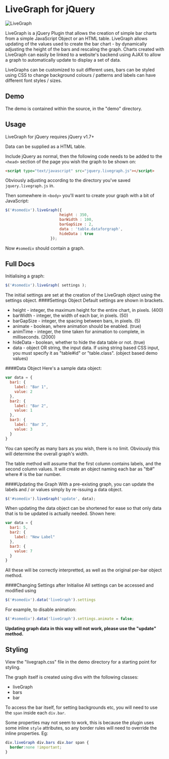 LiveGraph for jQuery
====================

![LiveGraph](https://raw.github.com/lampieg/LiveGraph/master/demo/inline.jpg "LiveGraph")

LiveGraph is a jQuery Plugin that allows the creation of simple bar charts from a simple JavaScript Object or an HTML table. LiveGraph allows updating of the values used to create the bar chart - by dynamically adjusting the height of the bars and rescaling the graph. Charts created with LiveGraph can easily be linked to a website's backend using AJAX to allow a graph to automatically update to display a set of data.

LiveGraphs can be customized to suit different uses, bars can be styled using CSS to change background colours / patterns and labels can have different font styles / sizes.

Demo
----
The demo is contained within the source, in the "demo" directory.

Usage
-----
LiveGraph for jQuery requires jQuery v1.7+

Data can be supplied as a HTML table.

Include jQuery as normal, then the following code needs to be added to the `<head>` section of the page you wish the graph to be shown on:
```html
<script type="text/javascript" src="jquery.livegraph.js"></script>
```
Obviously adjusting according to the directory you've saved `jquery.livegraph.js` in.

Then somewhere in `<body>` you'll want to create your graph with a bit of JavaScript:
```javascript
$('#somediv').liveGraph({
						height : 350,
						barWidth : 100,
						barGapSize : 2,
						data : 'table.dataforgraph',
						hideData : true
					});
```
Now `#somediv` should contain a graph.

Full Docs
---------

Initialising a graph:
```javascript
$('#somediv').liveGraph( settings );
```
The initial settings are set at the creation of the LiveGraph object using the settings object.
####Settings Object
Default settings are shown in brackets.
- height - integer, the maximum height for the entire chart, in pixels. (400)
- barWidth - integer, the width of each bar, in pixels. (50)
- barGapSize - integer, the spacing between bars, in pixels. (5)
- animate - boolean, where animation should be enabled. (true)
- animTime - integer, the time taken for animation to complete, in milliseconds. (2000)
- hideData - boolean, whether to hide the data table or not. (true)
- data - object OR string, the input data. If using string based CSS input, you must specify it as "table#id" or "table.class". (object based demo values)

####Data Object
Here's a sample data object:
```javascript
var data = {
  bar1: {
    label: "Bar 1",
    value: 2
  },
  bar2: {
    label: "Bar 2",
    value: 1
  },
  bar3: {
    label: "Bar 3",
    value: 3
  }
}
```
You can specify as many bars as you wish, there is no limit. Obviously this will determine the overall graph's width.

The table method will assume that the first column contains labels, and the second column values. It will create an object naming each bar as "tb#" where # is the bar number.

####Updating the Graph
With a pre-existing graph, you can update the labels and / or values simply by re-issuing a data object.
```javascript
$('#somediv').liveGraph('update', data);
```
When updating the data object can be shortened for ease so that only data that is to be updated is actually needed. Shown here:
```javascript
var data = {
  bar1: 5,
  bar2: {
    label: "New Label"
  },
  bar3: {
    value: 7
  }
}
```
All these will be correctly interpretted, as well as the original per-bar object method.

####Changing Settings after Initialise
All settings can be accessed and modified using
```javascript
$('#somediv').data('liveGraph').settings
```
For example, to disable animation:
```javascript
$('#somediv').data('liveGraph').settings.animate = false;
```

__Updating graph data in this way will not work, please use the "update" method.__

Styling
-------
View the "livegraph.css" file in the demo directory for a starting point for styling.

The graph itself is created using divs with the following classes:
- liveGraph
- bars
- bar

To access the bar itself, for setting backgrounds etc, you will need to use the `span` inside each `div.bar`.

Some properties may not seem to work, this is because the plugin uses some inline `style` attributes, so any border rules will need to override the inline properties. Eg:
```css
div.liveGraph div.bars div.bar span {
  border:none !important;
}
```
